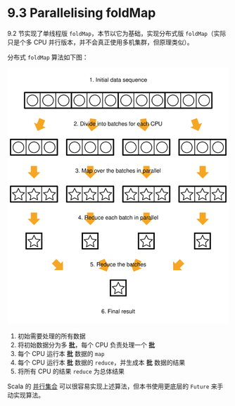# 9.3 Parallelising foldMap

9.2 节实现了单线程版 `foldMap`，本节以它为基础，实现分布式版 `foldMap`（实际只是个多 CPU 并行版本，并不会真正使用多机集群，但原理类似）。

分布式 `foldMap` 算法如下图：

![img](../images/parallelFoldMap-algorithm.svg)

1. 初始需要处理的所有数据
2. 将初始数据分为多 **批**，每个 CPU 负责处理一个 **批**
3. 每个 CPU 运行本 **批** 数据的 `map`
4. 每个 CPU 运行本 **批** 数据的 `reduce`，并生成本 **批** 数据的结果
5. 将所有 CPU 的结果 `reduce` 为总体结果

Scala 的 [并行集合](http://docs.scala-lang.org/overviews/parallel-collections/overview.html) 可以很容易实现上述算法，但本书使用更底层的 `Future` 来手动实现算法。
